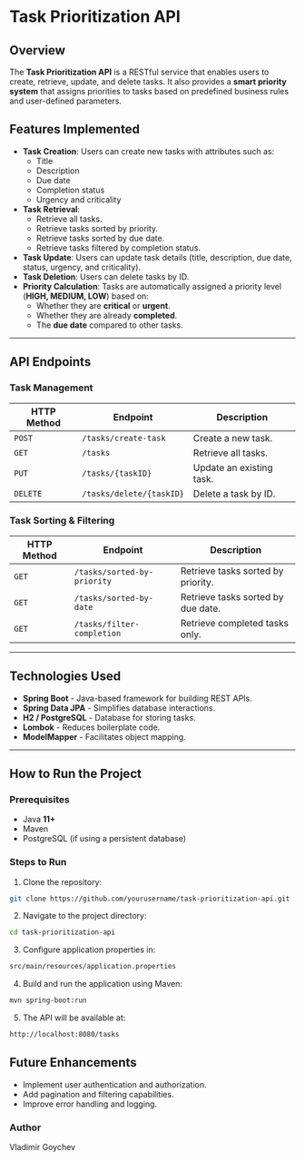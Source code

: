 # Task Prioritization API

## Overview
The **Task Prioritization API** is a RESTful service that enables users to create, retrieve, update, and delete tasks. It also provides a **smart priority system** that assigns priorities to tasks based on predefined business rules and user-defined parameters.

## Features Implemented
- **Task Creation**: Users can create new tasks with attributes such as:
  - Title
  - Description
  - Due date
  - Completion status
  - Urgency and criticality
- **Task Retrieval**:
  - Retrieve all tasks.
  - Retrieve tasks sorted by priority.
  - Retrieve tasks sorted by due date.
  - Retrieve tasks filtered by completion status.
- **Task Update**: Users can update task details (title, description, due date, status, urgency, and criticality).
- **Task Deletion**: Users can delete tasks by ID.
- **Priority Calculation**: Tasks are automatically assigned a priority level (**HIGH, MEDIUM, LOW**) based on:
  - Whether they are **critical** or **urgent**.
  - Whether they are already **completed**.
  - The **due date** compared to other tasks.

---

## API Endpoints

### Task Management

| HTTP Method | Endpoint                 | Description               |
|------------|--------------------------|---------------------------|
| `POST`     | `/tasks/create-task`      | Create a new task.        |
| `GET`      | `/tasks`                  | Retrieve all tasks.       |
| `PUT`      | `/tasks/{taskID}`         | Update an existing task.  |
| `DELETE`   | `/tasks/delete/{taskID}`  | Delete a task by ID.      |

### Task Sorting & Filtering

| HTTP Method | Endpoint                    | Description                        |
|------------|-----------------------------|------------------------------------|
| `GET`      | `/tasks/sorted-by-priority`  | Retrieve tasks sorted by priority.|
| `GET`      | `/tasks/sorted-by-date`      | Retrieve tasks sorted by due date.|
| `GET`      | `/tasks/filter-completion`   | Retrieve completed tasks only.    |

---

## Technologies Used
- **Spring Boot** - Java-based framework for building REST APIs.
- **Spring Data JPA** - Simplifies database interactions.
- **H2 / PostgreSQL** - Database for storing tasks.
- **Lombok** - Reduces boilerplate code.
- **ModelMapper** - Facilitates object mapping.

---

## How to Run the Project

### Prerequisites
- Java **11+**
- Maven
- PostgreSQL (if using a persistent database)

### Steps to Run
1. Clone the repository:  
```sh
git clone https://github.com/yourusername/task-prioritization-api.git
```
2. Navigate to the project directory:
```sh
cd task-prioritization-api
```
3. Configure application properties in:
```sh
src/main/resources/application.properties
```
4. Build and run the application using Maven:
```sh
mvn spring-boot:run
```
5. The API will be available at:
```sh
http://localhost:8080/tasks
```
## Future Enhancements
- Implement user authentication and authorization.
- Add pagination and filtering capabilities.
- Improve error handling and logging.

### Author
Vladimir Goychev

